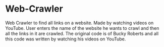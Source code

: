 # Web-Crawler
Web Crawler to find all links on a website. Made by watching videos on YouTube.
User enters the name of the website he wants to crawl and then all the links in it are crawled.
The original code is of Bucky Roberts and all this code was written by watching his videos on YouTube. 
